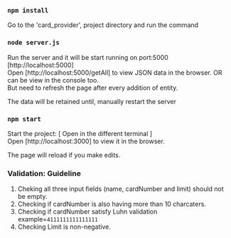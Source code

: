 ### `npm install`
Go to the 'card_provider', project directory and run the command


### `node server.js`
Run the server and it will be start running on port:5000 [http://localhost:5000] <br />
Open [http://localhost:5000/getAll] to view JSON data in the browser.
OR can be view in the console too.<br />
But need to refresh the page after every addition of entity.<br />

The data will be retained until, manually restart the server


### `npm start`
Start the project: [ Open in the different terminal ]<br />
Open [http://localhost:3000] to view it in the browser.<br />

The page will reload if you make edits.<br />



### Validation: Guideline
1. Cheking all three input fields (name, cardNumber and limit) should not be empty.
2. Checking if cardNumber is also having more than 10 charcaters.
3. Checking if cardNumber satisfy Luhn validation example=`4111111111111111`
3. Checking Limit is non-negative.